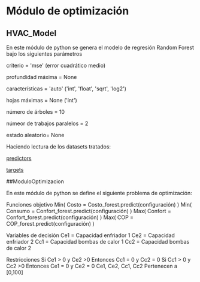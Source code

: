 # Módulo de optimización

## HVAC_Model

En este módulo de python se genera el modelo de regresión Random Forest bajo los siguientes parámetros

criterio = 'mse' (error cuadrático medio)

profundidad máxima = None

características = 'auto' ('int', 'float', 'sqrt', 'log2')

hojas máximas = None ('int')

número de árboles = 10

númeor de trabajos paralelos = 2 

estado aleatorio= None

Haciendo lectura de los datasets tratados:

[predictors](input/predictors.xlsx)

[targets](input/target.xlsx)

##ModuloOptimizacion

En este módulo de python se define el siguiente problema de optimización:

Funciones objetivo
Min( Costo = Costo_forest.predict(configuración) )
Min( Consumo = Confort_forest.predict(configuración) )
Max( Confort = Confort_forest.predict(configuración) )
Max( COP = COP_forest.predict(configuración) )

Variables de decisión
Ce1 = Capacidad enfriador 1
Ce2 = Capacidad enfriador 2
Cc1 = Capacidad bombas de calor 1
Cc2 = Capacidad bombas de calor 2

Restricciones
Si Ce1 > 0 y Ce2 >0 Entonces Cc1 = 0 y Cc2 = 0
Si Cc1 > 0 y Cc2 >0 Entonces Ce1 = 0 y Ce2 = 0
Ce1, Ce2, Cc1, Cc2 Pertenecen a [0,100]
